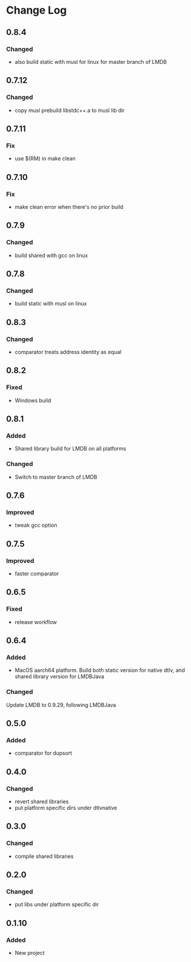# Change Log

## 0.8.4
### Changed
- also build static with musl for linux for master branch of LMDB

## 0.7.12
### Changed
- copy musl prebuild libstdc++.a to musl lib dir

## 0.7.11
### Fix
- use $(RM) in make clean

## 0.7.10
### Fix
- make clean error when there's no prior build

## 0.7.9
### Changed
- build shared with gcc on linux

## 0.7.8
### Changed
- build static with musl on linux

## 0.8.3
### Changed
- comparator treats address identity as equal

## 0.8.2
### Fixed
- Windows build

## 0.8.1
### Added
- Shared library build for LMDB on all platforms
### Changed
- Switch to master branch of LMDB

## 0.7.6
### Improved
- tweak gcc option

## 0.7.5
### Improved
- faster comparator

## 0.6.5
### Fixed
- release workflow

## 0.6.4
### Added
- MacOS aarch64 platform. Build both static version for native dtlv, and shared library version for LMDBJava
### Changed
Update LMDB to 0.9.29, following LMDBJava

## 0.5.0
### Added
- comparator for dupsort

## 0.4.0
### Changed
- revert shared libraries
- put platform specific dirs under dtlvnative

## 0.3.0
### Changed
- compile shared libraries

## 0.2.0
### Changed
- put libs under platform specific dir

## 0.1.10
### Added
- New project
